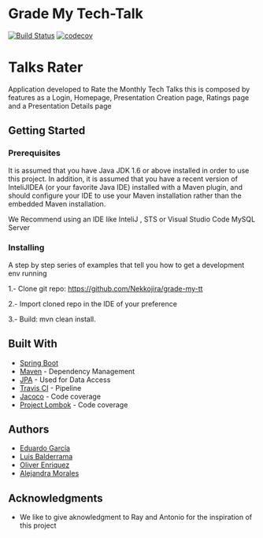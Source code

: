 # Grade My Tech-Talk
[![Build Status](https://travis-ci.com/Nekkojira/grade-my-tt.svg?token=DgF395VC5hsDPPjm2od2&branch=master)](https://travis-ci.com/Nekkojira/grade-my-tt)
[![codecov](https://codecov.io/gh/Nekkojira/grade-my-tt/branch/master/graph/badge.svg?token=A2pTsWu55w)](https://codecov.io/gh/Nekkojira/grade-my-tt)

# Talks Rater
Application developed to Rate the Monthly Tech Talks this is composed by features as a Login, Homepage, Presentation Creation page, Ratings page and a Presentation Details page


## Getting Started

### Prerequisites

It is assumed that you have Java JDK 1.6 or above installed in order to use this project.  In addition, it is assumed that you have a recent version of InteliJIDEA (or your favorite Java IDE) installed with a Maven plugin, and should configure your IDE to use your Maven installation rather than the embedded Maven installation. 

We Recommend using an IDE like InteliJ , STS or Visual Studio Code 
MySQL Server


### Installing

A step by step series of examples that tell you how to get a development env running

1.- Clone git repo: https://github.com/Nekkojira/grade-my-tt

2.- Import cloned repo in the IDE of your preference 

3.- Build: mvn clean install. 


## Built With
* [Spring Boot](http://spring.io/projects/spring-boot) 
* [Maven](https://maven.apache.org/) - Dependency Management
* [JPA](https://spring.io/guides/gs/accessing-data-jpa/) - Used for Data Access
* [Travis CI](https://travis-ci.org/) - Pipeline
* [Jacoco](https://github.com/jacoco/jacoco/blob/master/README.md) - Code coverage
* [Project Lombok](https://projectlombok.org/) - Code coverage

## Authors

* [Eduardo García](https://github.com/lalinux)
* [Luis Balderrama](https://github.com/lbalderrama)
* [Oliver Enriquez](https://github.com/odec12)
* [Alejandra Morales](https://github.com/AlejandraME)



## Acknowledgments

* We like to give aknowledgment to Ray and Antonio for the inspiration of this project